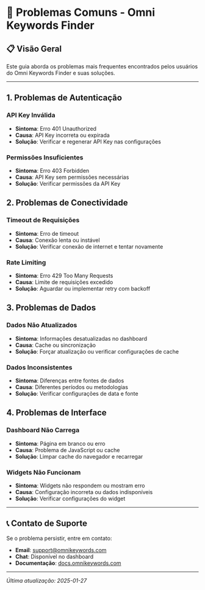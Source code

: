 # 🔧 **Problemas Comuns - Omni Keywords Finder**

## 📋 Visão Geral

Este guia aborda os problemas mais frequentes encontrados pelos usuários do Omni Keywords Finder e suas soluções.

---

## 1. **Problemas de Autenticação**

### **API Key Inválida**
- **Sintoma**: Erro 401 Unauthorized
- **Causa**: API Key incorreta ou expirada
- **Solução**: Verificar e regenerar API Key nas configurações

### **Permissões Insuficientes**
- **Sintoma**: Erro 403 Forbidden
- **Causa**: API Key sem permissões necessárias
- **Solução**: Verificar permissões da API Key

## 2. **Problemas de Conectividade**

### **Timeout de Requisições**
- **Sintoma**: Erro de timeout
- **Causa**: Conexão lenta ou instável
- **Solução**: Verificar conexão de internet e tentar novamente

### **Rate Limiting**
- **Sintoma**: Erro 429 Too Many Requests
- **Causa**: Limite de requisições excedido
- **Solução**: Aguardar ou implementar retry com backoff

## 3. **Problemas de Dados**

### **Dados Não Atualizados**
- **Sintoma**: Informações desatualizadas no dashboard
- **Causa**: Cache ou sincronização
- **Solução**: Forçar atualização ou verificar configurações de cache

### **Dados Inconsistentes**
- **Sintoma**: Diferenças entre fontes de dados
- **Causa**: Diferentes períodos ou metodologias
- **Solução**: Verificar configurações de data e fonte

## 4. **Problemas de Interface**

### **Dashboard Não Carrega**
- **Sintoma**: Página em branco ou erro
- **Causa**: Problema de JavaScript ou cache
- **Solução**: Limpar cache do navegador e recarregar

### **Widgets Não Funcionam**
- **Sintoma**: Widgets não respondem ou mostram erro
- **Causa**: Configuração incorreta ou dados indisponíveis
- **Solução**: Verificar configurações do widget

---

## 📞 **Contato de Suporte**

Se o problema persistir, entre em contato:
- **Email**: support@omnikeywords.com
- **Chat**: Disponível no dashboard
- **Documentação**: [docs.omnikeywords.com](https://docs.omnikeywords.com)

---

*Última atualização: 2025-01-27* 